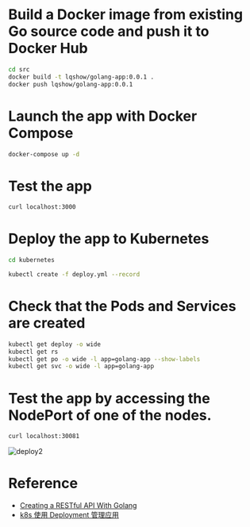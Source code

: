 # Build a Docker image from existing Go source code and push it to Docker Hub

```bash
cd src
docker build -t lqshow/golang-app:0.0.1 .
docker push lqshow/golang-app:0.0.1
```

# Launch the app with Docker Compose
```bash
docker-compose up -d
```

# Test the app
```bash
curl localhost:3000
```

# Deploy the app to Kubernetes
```bash
cd kubernetes

kubectl create -f deploy.yml --record
```

# Check that the Pods and Services are created
```bash
kubectl get deploy -o wide
kubectl get rs
kubectl get po -o wide -l app=golang-app --show-labels
kubectl get svc -o wide -l app=golang-app
```

# Test the app by accessing the NodePort of one of the nodes.
```bash
curl localhost:30081
```
![deploy2](https://user-images.githubusercontent.com/8086910/44620267-b004e500-a8c3-11e8-9373-c8afe36ba256.gif)


# Reference
- [Creating a RESTful API With Golang](https://tutorialedge.net/golang/creating-restful-api-with-golang/)
- [k8s 使用 Deployment 管理应用](https://github.com/lqshow/notes/issues/40)

